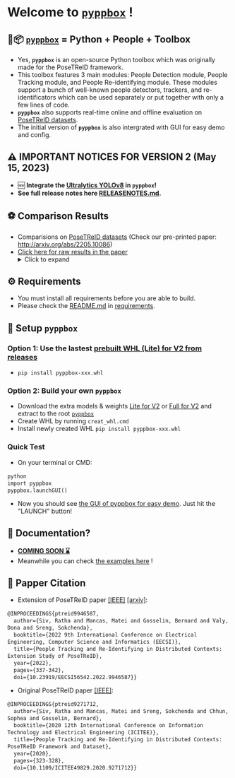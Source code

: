 # Welcome to [**`pyppbox`**](https://github.com/rathaumons/pyppbox) !

## 🐍📦 [**`pyppbox`**](https://github.com/rathaumons/pyppbox) = Python + People + Toolbox 

* Yes, **`pyppbox`** is an open-source Python toolbox which was originally made for the PoseTReID framework. 
* This toolbox features 3 main modules: People Detection module, People Tracking module, and People Re-identifying module. These modules support a bunch of well-known people detectors, trackers, and re-identificators which can be used separately or put together with only a few lines of code. 
* **`pyppbox`** also supports real-time online and offline evaluation on [PoseTReID datasets](https://github.com/rathaumons/PoseTReID_DATASET).
* The initial version of **`pyppbox`** is also intergrated with GUI for easy demo and config. 

## ⚠️ IMPORTANT NOTICES FOR VERSION 2 (May 15, 2023)
* 🆕 **Integrate the [Ultralytics YOLOv8](https://github.com/rathaumons/ultralytics-for-pyppbox) in `pyppbox`!**
* **See full release notes here [RELEASENOTES.md](RELEASENOTES.md).**

## ⚽ Comparison Results

* Comparisions on [PoseTReID datasets](https://github.com/rathaumons/PoseTReID_DATASET) (Check our pre-printed paper: http://arxiv.org/abs/2205.10086)
* [Click here for raw results in the paper](https://drive.google.com/open?id=13pVqKKd0mtoAaVQh1USxOwZwxg4HmzyQ)
  <details><summary>Click to expand</summary>
  <img src="https://raw.githubusercontent.com/rathaROG/screenshot/master/pyppbox/pyppbox_res001n.png">
  </details>

## ⚙️ Requirements

* You must install all requirements before you are able to build.
* Please check the [README.md](requirements/README.md) in [requirements](requirements).

## 🚀 Setup `pyppbox`

### Option 1: Use the lastest [prebuilt WHL (Lite) for V2 from releases](https://github.com/rathaumons/pyppbox/releases) 
* `pip install pyppbox-xxx.whl`

### Option 2: Build your own `pyppbox`
* Download the extra models & weights [Lite for V2](https://drive.google.com/open?id=1tL6w-RfF_NlIWNlSmuzD0VhEQA9M9h11) or [Full for V2](https://drive.google.com/open?id=11Tm7dMafajtpNzQUa-jWcK_CkHPSDxWf) and extract to the root [`pyppbox`](https://github.com/rathaumons/pyppbox/)
* Create WHL by running `creat_whl.cmd`
* Install newly created WHL `pip install pyppbox-xxx.whl`

### Quick Test
* On your terminal or CMD:
```
python
import pyppbox
pyppbox.launchGUI()
```
* Now you should see [the GUI of pyppbox for easy demo](https://raw.githubusercontent.com/rathaROG/screenshot/master/pyppbox/pyppbox_launchGUI_main.png). Just hit the "LAUNCH" button!

## 📝 Documentation? 

* **[COMING SOON ⌛](https://github.com/rathaumons/pyppbox)**
* Meanwhile you can check [the examples here](examples) ! 

## 🔗 Papper Citation

* Extension of PoseTReID paper [[IEEE]](https://ieeexplore.ieee.org/document/9946587) [[arxiv]](https://doi.org/10.48550/arxiv.2205.10086):
```
@INPROCEEDINGS{ptreid9946587,
  author={Siv, Ratha and Mancas, Matei and Gosselin, Bernard and Valy, Dona and Sreng, Sokchenda},
  booktitle={2022 9th International Conference on Electrical Engineering, Computer Science and Informatics (EECSI)}, 
  title={People Tracking and Re-Identifying in Distributed Contexts: Extension Study of PoseTReID}, 
  year={2022},
  pages={337-342},
  doi={10.23919/EECSI56542.2022.9946587}}
```

* Original PoseTReID paper [[IEEE]](https://ieeexplore.ieee.org/document/9271712):
```
@INPROCEEDINGS{ptreid9271712,
  author={Siv, Ratha and Mancas, Matei and Sreng, Sokchenda and Chhun, Sophea and Gosselin, Bernard},
  booktitle={2020 12th International Conference on Information Technology and Electrical Engineering (ICITEE)}, 
  title={People Tracking and Re-Identifying in Distributed Contexts: PoseTReID Framework and Dataset}, 
  year={2020},
  pages={323-328},
  doi={10.1109/ICITEE49829.2020.9271712}}
```
